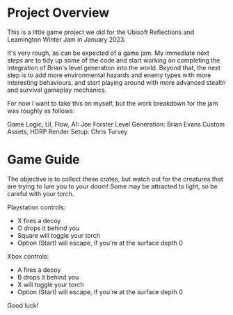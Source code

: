# Project Overview

This is a little game project we did for the Ubisoft Reflections and Leamington Winter Jam in January 2023.

It's very rough, as can be expected of a game jam. My immediate next steps are to tidy up some of the code and start working on completing the integration of Brian's level generation into the world. Beyond that, the next step is to add more environmental hazards and enemy types with more interesting behaviours, and start playing around with more advanced stealth and survival gameplay mechanics.

For now I want to take this on myself, but the work breakdown for the jam was roughly as follows:

Game Logic, UI, Flow, AI: Joe Forster
Level Generation: Brian Evans
Custom Assets, HDRP Render Setup: Chris Turvey

# Game Guide

The objective is to collect these crates, but watch out for the creatures that are trying to lure you to your doom! Some may be attracted to light, so be careful with your torch.

Playstation controls:
- X fires a decoy
- O drops it behind you
- Square will toggle your torch
- Option (Start) will escape, if you're at the surface depth 0

Xbox controls:
- A fires a decoy
- B drops it behind you
- X will toggle your torch
- Option (Start) will escape, if you're at the surface depth 0

Good luck!
